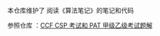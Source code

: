 本仓库维护了 阅读《算法笔记》的笔记和代码

参照仓库 ：[CCF CSP 考试和 PAT 甲级乙级考试题解](https://github.com/richenyunqi/CCF-CSP-and-PAT-solution)